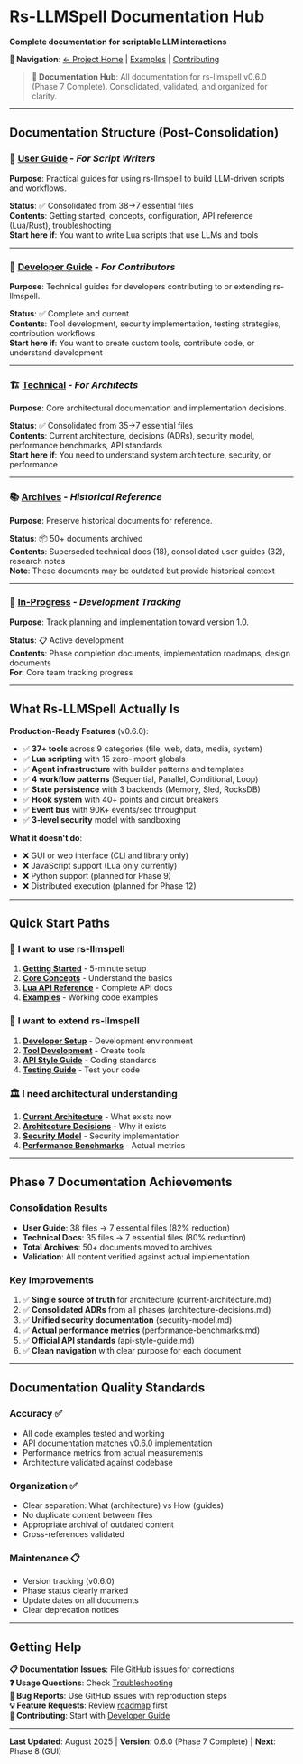 # Rs-LLMSpell Documentation Hub

**Complete documentation for scriptable LLM interactions**

**🔗 Navigation**: [← Project Home](../README.md) | [Examples](../examples/) | [Contributing](../CONTRIBUTING.md)

> **📖 Documentation Hub**: All documentation for rs-llmspell v0.6.0 (Phase 7 Complete). Consolidated, validated, and organized for clarity.

---

## Documentation Structure (Post-Consolidation)

### 📘 [User Guide](user-guide/) - *For Script Writers*
**Purpose**: Practical guides for using rs-llmspell to build LLM-driven scripts and workflows.

**Status**: ✅ Consolidated from 38→7 essential files  
**Contents**: Getting started, concepts, configuration, API reference (Lua/Rust), troubleshooting  
**Start here if**: You want to write Lua scripts that use LLMs and tools

---

### 🔧 [Developer Guide](developer-guide/) - *For Contributors*  
**Purpose**: Technical guides for developers contributing to or extending rs-llmspell.

**Status**: ✅ Complete and current  
**Contents**: Tool development, security implementation, testing strategies, contribution workflows  
**Start here if**: You want to create custom tools, contribute code, or understand development

---

### 🏗️ [Technical](technical/) - *For Architects*
**Purpose**: Core architectural documentation and implementation decisions.

**Status**: ✅ Consolidated from 35→7 essential files  
**Contents**: Current architecture, decisions (ADRs), security model, performance benchmarks, API standards  
**Start here if**: You need to understand system architecture, security, or performance

---

### 📚 [Archives](archives/) - *Historical Reference*
**Purpose**: Preserve historical documents for reference.

**Status**: 📦 50+ documents archived  
**Contents**: Superseded technical docs (18), consolidated user guides (32), research notes  
**Note**: These documents may be outdated but provide historical context

---

### 🚧 [In-Progress](in-progress/) - *Development Tracking*
**Purpose**: Track planning and implementation toward version 1.0.

**Status**: 📋 Active development  
**Contents**: Phase completion documents, implementation roadmaps, design documents  
**For**: Core team tracking progress

---

## What Rs-LLMSpell Actually Is

**Production-Ready Features** (v0.6.0):
- ✅ **37+ tools** across 9 categories (file, web, data, media, system)
- ✅ **Lua scripting** with 15 zero-import globals
- ✅ **Agent infrastructure** with builder patterns and templates
- ✅ **4 workflow patterns** (Sequential, Parallel, Conditional, Loop)
- ✅ **State persistence** with 3 backends (Memory, Sled, RocksDB)
- ✅ **Hook system** with 40+ points and circuit breakers
- ✅ **Event bus** with 90K+ events/sec throughput
- ✅ **3-level security** model with sandboxing

**What it doesn't do**:
- ❌ GUI or web interface (CLI and library only)
- ❌ JavaScript support (Lua only currently)
- ❌ Python support (planned for Phase 9)
- ❌ Distributed execution (planned for Phase 12)

---

## Quick Start Paths

### 🚀 **I want to use rs-llmspell**
1. **[Getting Started](user-guide/getting-started.md)** - 5-minute setup
2. **[Core Concepts](user-guide/concepts.md)** - Understand the basics
3. **[Lua API Reference](user-guide/api/lua/)** - Complete API docs
4. **[Examples](../examples/)** - Working code examples

### 🔨 **I want to extend rs-llmspell**
1. **[Developer Setup](developer-guide/README.md)** - Development environment
2. **[Tool Development](developer-guide/tool-development-guide.md)** - Create tools
3. **[API Style Guide](technical/api-style-guide.md)** - Coding standards
4. **[Testing Guide](developer-guide/test-organization.md)** - Test your code

### 🏛️ **I need architectural understanding**
1. **[Current Architecture](technical/current-architecture.md)** - What exists now
2. **[Architecture Decisions](technical/architecture-decisions.md)** - Why it exists
3. **[Security Model](technical/security-model.md)** - Security implementation
4. **[Performance Benchmarks](technical/performance-benchmarks.md)** - Actual metrics

---

## Phase 7 Documentation Achievements

### Consolidation Results
- **User Guide**: 38 files → 7 essential files (82% reduction)
- **Technical Docs**: 35 files → 7 essential files (80% reduction)
- **Total Archives**: 50+ documents moved to archives
- **Validation**: All content verified against actual implementation

### Key Improvements
1. ✅ **Single source of truth** for architecture (current-architecture.md)
2. ✅ **Consolidated ADRs** from all phases (architecture-decisions.md)
3. ✅ **Unified security documentation** (security-model.md)
4. ✅ **Actual performance metrics** (performance-benchmarks.md)
5. ✅ **Official API standards** (api-style-guide.md)
6. ✅ **Clean navigation** with clear purpose for each document

---

## Documentation Quality Standards

### Accuracy ✅
- All code examples tested and working
- API documentation matches v0.6.0 implementation
- Performance metrics from actual measurements
- Architecture validated against codebase

### Organization ✅
- Clear separation: What (architecture) vs How (guides)
- No duplicate content between files
- Appropriate archival of outdated content
- Cross-references validated

### Maintenance 📋
- Version tracking (v0.6.0)
- Phase status clearly marked
- Update dates on all documents
- Clear deprecation notices

---

## Getting Help

**📋 Documentation Issues**: File GitHub issues for corrections  
**❓ Usage Questions**: Check [Troubleshooting](user-guide/troubleshooting.md)  
**🐛 Bug Reports**: Use GitHub issues with reproduction steps  
**💡 Feature Requests**: Review [roadmap](in-progress/implementation-phases.md) first  
**🤝 Contributing**: Start with [Developer Guide](developer-guide/)  

---

**Last Updated**: August 2025 | **Version**: 0.6.0 (Phase 7 Complete) | **Next**: Phase 8 (GUI)